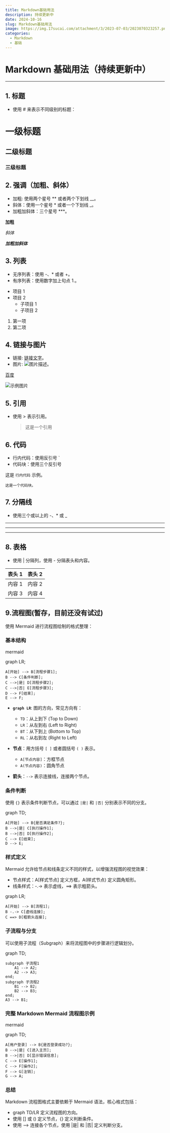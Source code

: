 ```yaml
---
title: Markdown基础用法
description: 持续更新中
date: 2024-10-16
slug: Markdown基础用法
image: https://img.17sucai.com/attachment/3/2023-07-03/2023070323257.png?x-oss-process=style/ready
categories:
  - Markdown
  - 基础
---
```


# Markdown 基础用法（持续更新中）

---

## 1. 标题

- 使用 # 来表示不同级别的标题：

# 一级标题

## 二级标题

### 三级标题

## 2. 强调（加粗、斜体）

- 加粗: 使用两个星号 \*\* 或者两个下划线 \_\_。
- 斜体：使用一个星号 \* 或者一个下划线 \_。
- 加粗加斜体：三个星号 \*\*\*。

**加粗**

_斜体_

**_加粗加斜体_**

## 3. 列表

- 无序列表：使用 -、\* 或者 +。
- 有序列表：使用数字加上句点 1.。

* 项目 1
* 项目 2
  - 子项目 1
  - 子项目 2

1. 第一项
2. 第二项

## 4. 链接与图片

- 链接: [链接文字](链接地址)。
- 图片: ![图片描述](图片地址)。

[百度](https://www.baidu.com)

![示例图片](https://pss.bdstatic.com/static/superman/img/logo/bd_logo1-66368c33f8.png)

## 5. 引用

- 使用 > 表示引用。
  > 这是一个引用

## 6. 代码

- 行内代码：使用反引号 `
- 代码块：使用三个反引号

这是 `行内代码` 示例。

`这是一个代码块。`

## 7. 分隔线

- 使用三个或以上的 -、\* 或 \_

---

---

---

## 8. 表格

- 使用 | 分隔列，使用 - 分隔表头和内容。

| 表头 1 | 表头 2 |
| ------ | ------ |
| 内容 1 | 内容 2 |
| 内容 3 | 内容 4 |

## 9.流程图(暂存，目前还没有试过)
使用 Mermaid 进行流程图绘制的格式整理：
### 基本结构

mermaid

graph LR;

    A[开始] --> B[流程步骤1];
    B --> C[条件判断];
    C -->|是| D[流程步骤2];
    C -->|否| E[流程步骤3];
    D --> F[结束];
    E --> F;


- **`graph LR`**: 图的方向，常见方向有：
  - `TD`：从上到下 (Top to Down)
  - `LR`：从左到右 (Left to Right)
  - `BT`：从下到上 (Bottom to Top)
  - `RL`：从右到左 (Right to Left)
  
- **节点**：用方括号 `[ ]` 或者圆括号 `( )` 表示。
  - `A[节点内容]`：方框节点
  - `A(节点内容)`：圆角节点

- **箭头**：`-->` 表示连接线，连接两个节点。

### 条件判断

使用 `{}` 表示条件判断节点，可以通过 `|是|` 和 `|否|` 分别表示不同的分支。


graph TD;

    A[开始] --> B{是否满足条件?};
    B -->|是| C[执行操作1];
    B -->|否| D[执行操作2];
    C --> E[结束];
    D --> E;

### 样式定义
Mermaid 允许给节点和线条定义不同的样式，以增强流程图的视觉效果：

* 节点样式：A[样式节点] 定义方框，A(样式节点) 定义圆角矩形。
* 线条样式：-.-> 表示虚线，==> 表示粗箭头。

graph LR;

    A[开始] --> B[流程1];
    B -.-> C[虚线连接];
    C ==> D[粗箭头连接];

### 子流程与分支
可以使用子流程（Subgraph）来将流程图中的步骤进行逻辑划分。

graph TD;

    subgraph 子流程1
        A1 --> A2;
        A2 --> A3;
    end;
    subgraph 子流程2
        B1 --> B2;
        B2 --> B3;
    end;
    A3 --> B1;
### 完整 Markdown Mermaid 流程图示例
mermaid

graph TD;

    A[用户登录] --> B{是否登录成功?};
    B -->|是| C[进入主页];
    B -->|否| D[显示错误信息];
    C --> E[操作1];
    C --> F[操作2];
    F --> G[注销];
    G --> A;
### 总结
Markdown 流程图格式主要依赖于 Mermaid 语法，核心格式包括：
* graph TD/LR 定义流程图的方向。
* 使用 [] 或 () 定义节点，{} 定义判断条件。
* 使用 --> 连接各个节点，使用 |是| 和 |否| 定义判断分支。
